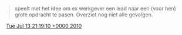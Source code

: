 > speelt met het idee om ex werkgever een lead naar een \(voor hen\) grote opdracht te pasen\. Overziet nog niet alle gevolgen\.

<img src="../../media/tweet.ico" width="12" /> [Tue Jul 13 21:19:10 +0000 2010](https://twitter.com/DromerDenker/status/18466930918)